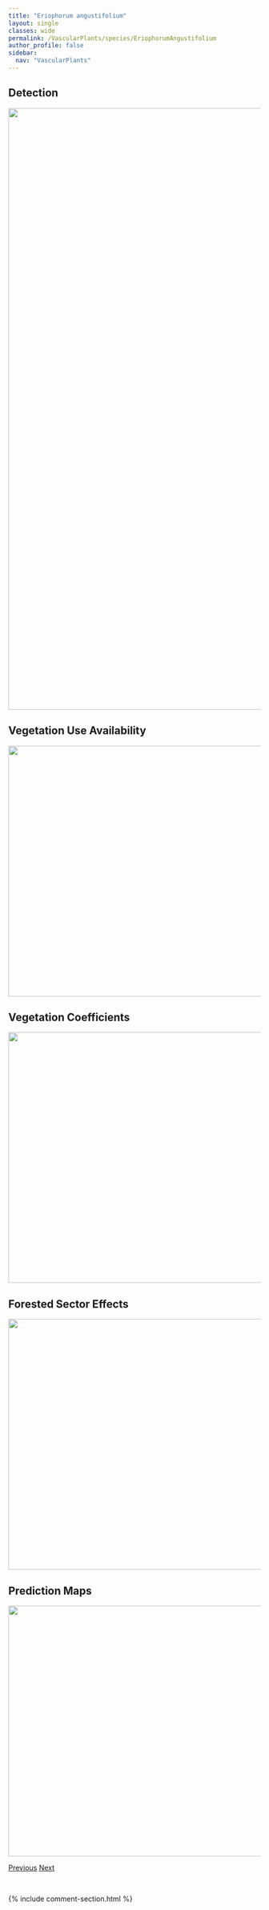 ```yaml
---
title: "Eriophorum angustifolium"
layout: single
classes: wide
permalink: /VascularPlants/species/EriophorumAngustifolium
author_profile: false
sidebar:
  nav: "VascularPlants"
---
```


<h2>Detection</h2>

<a href="https://drive.google.com/uc?export=view&id=1FebBBK4g-oQOoBfiM8I5MjJ1Lf_tdHfY">
<img src="https://drive.google.com/uc?export=view&id=1FebBBK4g-oQOoBfiM8I5MjJ1Lf_tdHfY" height = "1200" width = "800">
</a>


<h2>Vegetation Use Availability</h2>

<a href="https://drive.google.com/uc?export=view&id=1kML8bViEEoV_OZXAmCUaX8MAxvY9eYkZ">
<img src="https://drive.google.com/uc?export=view&id=1kML8bViEEoV_OZXAmCUaX8MAxvY9eYkZ" height = "500" width = "1000">
</a>


<h2>Vegetation Coefficients</h2>

<a href="https://drive.google.com/uc?export=view&id=1aFazjqw5oXZj_UHPAGeuxjSEAD8Watk5">
<img src="https://drive.google.com/uc?export=view&id=1aFazjqw5oXZj_UHPAGeuxjSEAD8Watk5" height = "500" width = "1000">
</a>


<h2>Forested Sector Effects</h2>

<a href="https://drive.google.com/uc?export=view&id=1wSkxf5IoQz6pyDmwFMnMbeyJa_15WF8a">
<img src="https://drive.google.com/uc?export=view&id=1wSkxf5IoQz6pyDmwFMnMbeyJa_15WF8a" height = "500" width = "1000">
</a>


<h2>Prediction Maps</h2>

<a href="https://drive.google.com/uc?export=view&id=1JkWmw2uVZ0u9RLIayrfpuLNsLhBdJwqw">
<img src="https://drive.google.com/uc?export=view&id=1JkWmw2uVZ0u9RLIayrfpuLNsLhBdJwqw" height = "500" width = "1000">
</a>


<a href="/DevelopmentWebsite/VascularPlants/species/Eriophorum" class="pagination--pager" title="Eriophorum">Previous</a> <a href="/DevelopmentWebsite/VascularPlants/species/EriophorumBrachyantherum" class="pagination--pager" title="Eriophorum brachyantherum">Next</a>

<p>&nbsp;</p>

{% include comment-section.html %}

